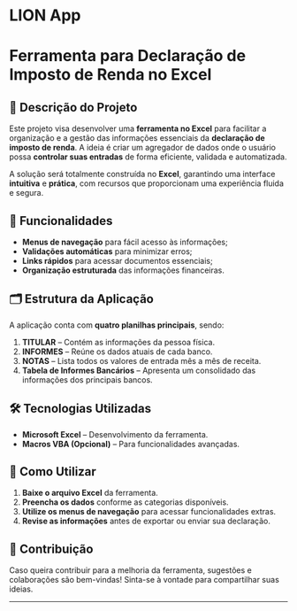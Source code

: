 # LION App
# Ferramenta para Declaração de Imposto de Renda no Excel

## 📌 Descrição do Projeto

Este projeto visa desenvolver uma **ferramenta no Excel** para facilitar a organização e a gestão das informações essenciais da **declaração de imposto de renda**. A ideia é criar um agregador de dados onde o usuário possa **controlar suas entradas** de forma eficiente, validada e automatizada.

A solução será totalmente construída no **Excel**, garantindo uma interface **intuitiva** e **prática**, com recursos que proporcionam uma experiência fluida e segura.

## 🎯 Funcionalidades

- **Menus de navegação** para fácil acesso às informações;
- **Validações automáticas** para minimizar erros;
- **Links rápidos** para acessar documentos essenciais;
- **Organização estruturada** das informações financeiras.

## 🗂 Estrutura da Aplicação

A aplicação conta com **quatro planilhas principais**, sendo:

1. **TITULAR** – Contém as informações da pessoa física.
2. **INFORMES** – Reúne os dados atuais de cada banco.
3. **NOTAS** – Lista todos os valores de entrada mês a mês de receita.
4. **Tabela de Informes Bancários** – Apresenta um consolidado das informações dos principais bancos.

## 🛠 Tecnologias Utilizadas

- **Microsoft Excel** – Desenvolvimento da ferramenta.
- **Macros VBA (Opcional)** – Para funcionalidades avançadas.

## 🚀 Como Utilizar

1. **Baixe o arquivo Excel** da ferramenta.
2. **Preencha os dados** conforme as categorias disponíveis.
3. **Utilize os menus de navegação** para acessar funcionalidades extras.
4. **Revise as informações** antes de exportar ou enviar sua declaração.

## 🔗 Contribuição

Caso queira contribuir para a melhoria da ferramenta, sugestões e colaborações são bem-vindas! Sinta-se à vontade para compartilhar suas ideias.

---
